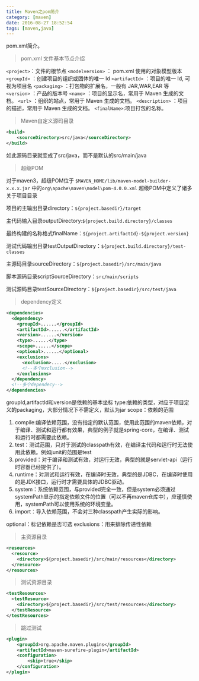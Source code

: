 ```yaml
---
title: Maven之pom简介
category: [maven]
date: 2016-08-27 18:52:54
tags: [maven,java]
---
```

pom.xml简介。

<!--more-->
>   pom.xml 文件基本节点介绍

`<project>`：文件的根节点
`<modelversion>` ： pom.xml 使用的对象模型版本
`<groupId>` ：创建项目的组织或团体的唯一 Id
`<artifactId>` ：项目的唯一 Id, 可视为项目名
`<packaging>` ：打包物的扩展名，一般有 JAR,WAR,EAR 等 
`<version>` ：产品的版本号
`<name>` ：项目的显示名，常用于 Maven 生成的文档。 
`<url>` ：组织的站点，常用于 Maven 生成的文档。 
`<description>` ：项目的描述，常用于 Maven 生成的文档。
`<finalName>`:项目打包的名称。

>   Maven自定义源码目录

```xml
<build>
    <sourceDirectory>src/java</sourceDirectory>
</build>
```
如此源码目录就变成了src/java，而不是默认的src/main/java

>   超级POM

对于maven3，超级POM位于
`$MAVEN_HOME/lib/maven-model-builder-x.x.x.jar`
中的`org\apache\maven\model\pom-4.0.0.xml`
超级POM中定义了诸多关于项目目录

项目的主输出目录directory：`${project.basedir}/target`

主代码输入目录outputDirectory:`${project.build.directory}/classes`

最终构建的名称格式finalName：`${project.artifactId}-${project.version}`

测试代码输出目录testOutputDirectory：`${project.build.directory}/test-classes`

主源码目录sourceDirectory：`${project.basedir}/src/main/java`

脚本源码目录scriptSourceDirectory：`src/main/scripts`

测试源码目录testSourceDirectory：`${project.basedir}/src/test/java`

> dependency定义

```xml
<dependencies>
  <dependency>
    <groupId>......</groupId>
    <artifactId>......</artifactId>
    <version>......</version>
    <type>......</type>
    <scope>......</scope>
    <optional>......</optional>
    <exclusions>
      <exclusion>.....</exclusion>
      <!--多个exclusion-->
    </exclusions>
  </dependency>
  <!--多个dependecy-->
</dependencies>
```

groupId,artifactId和version是依赖的基本坐标
type:依赖的类型，对应于项目定义的packaging，大部分情况下不需定义，默认为jar
scope：依赖的范围
1.  compile:编译依赖范围，没有指定的默认范围，使用此范围的maven依赖，对于编译、测试和运行都有效果，典型的例子就是spring-core，在编译、测试和运行时都需要此依赖。
2.  test：测试范围，只对于测试的classpath有效，在编译主代码和运行时无法使用此依赖。例如junit的范围是test
3.  provided：对于编译和测试有效，对运行无效，典型的就是servlet-api（运行时容器已经提供了）。
4.  runtime：对测试和运行有效，在编译时无效，典型的是JDBC，在编译时使用的是JDK接口，运行时才需要具体的JDBC驱动。
5.  system：系统依赖范围，与provided完全一致，但是system必须通过systemPath显示的指定依赖文件的位置（可以不再maven仓库中），应谨慎使用，systemPath可以使用系统的环境变量。
6.  import：导入依赖范围，不会对三种classpath产生实际的影响。

optional：标记依赖是否可选
exclusions：用来排除传递性依赖

> 主资源目录

```xml
<resources>
  <resource>
    <directory>${project.basedir}/src/main/resources</directory>
  </resource>
</resources>
```

> 测试资源目录

```xml
<testResources>
  <testResource>
    <directory>${project.basedir}/src/test/resources</directory>
  </testResource>
</testResources>
```

>   跳过测试

```xml
<plugin>
    <groupId>org.apache.maven.plugins</groupId>
    <artifactId>maven-surefire-plugin</artifactId>
    <configuration>
        <skip>true</skip>
    </configuration>
</plugin>
```





